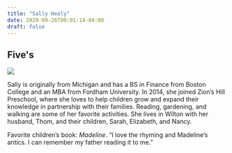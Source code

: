 ```yaml
---
title: "Sally Healy"
date: 2020-09-26T00:01:14-04:00
draft: false
---
```


## Five's

![](/about/meet-our-staff/sally-healy.jpeg)

Sally is originally from Michigan and has a BS in Finance from Boston College and an MBA from Fordham University. In 2014, she joined Zion’s Hill Preschool, where she loves to help children grow and expand their knowledge in partnership with their families. Reading, gardening, and walking are some of her favorite activities. She lives in Wilton with her husband, Thom, and their children, Sarah, Elizabeth, and Nancy.

Favorite children’s book: *Madeline*. “I love the rhyming and Madeline’s antics. I can remember my father reading it to me.”
